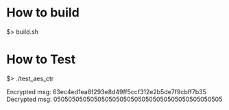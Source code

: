 # How to build
$> build.sh


# How to Test
$> ./test_aes_ctr

Encrypted msg: 63ec4ed1ea8f293e8d49ff5ccf312e2b5de7f9cbff7b35
Decrypted msg: 0505050505050505050505050505050505050505050505
